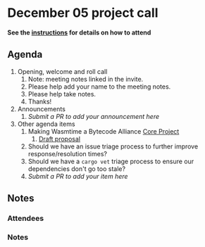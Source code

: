 # December 05 project call

**See the [instructions](../README.md) for details on how to attend**

## Agenda

1. Opening, welcome and roll call
    1. Note: meeting notes linked in the invite.
    1. Please help add your name to the meeting notes.
    1. Please help take notes.
    1. Thanks!
1. Announcements
    1. _Submit a PR to add your announcement here_
1. Other agenda items
    1. Making Wasmtime a Bytecode Alliance [Core Project](https://github.com/bytecodealliance/governance/blob/main/TSC/core-and-hosted-projects.md#applying-for-promotion-from-hosted-project-to-core-project)
        1. [Draft proposal](https://hackmd.io/@tschneidereit/S1e46RdXQye/edit)
    2. Should we have an issue triage process to further improve response/resolution times?
    3. Should we have a `cargo vet` triage process to ensure our dependencies don't go too stale?
    2. _Submit a PR to add your item here_

## Notes

### Attendees

### Notes
